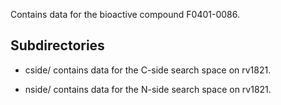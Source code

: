 Contains data for the bioactive compound F0401-0086.

## Subdirectories

- cside/ contains data for the C-side search space on rv1821.

- nside/ contains data for the N-side search space on rv1821.

